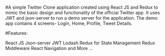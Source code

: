 #A simple Twitter Clone application created using React JS and Redux to mimic the basic design and functionality of the official Twitter app. It uses JWT and json-server to run a demo server for the application.
The demo app contains 4 screens- Login, Home, Profile, Tweet Details.

#Features:

React JS
Json-server
JWT
Lodash
Redux for State Management
Redux Middleware
React Navigation
and More ...
